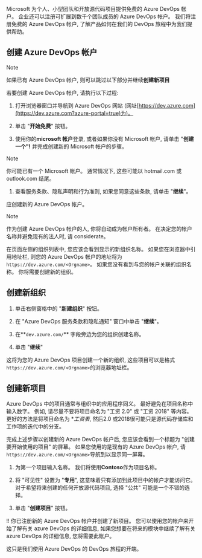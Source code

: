 Microsoft 为个人、小型团队和开放源代码项目提供免费的 Azure DevOps 帐户。 企业还可以注册可扩展到数千个团队成员的 Azure DevOps 帐户。 我们将注册免费的 Azure DevOps 帐户, 了解产品如何在我们的 DevOps 旅程中为我们提供帮助。

## <a name="create-an-azure-devops-account"></a>创建 Azure DevOps 帐户

> [!NOTE]
> 如果已有 Azure DevOps 帐户, 则可以跳过以下部分并继续**创建新项目**

若要创建 Azure DevOps 帐户, 请执行以下过程:

1. 打开浏览器窗口并导航到 Azure DevOps 网站 (网址[https://dev.azure.com](https://dev.azure.com?azure-portal=true)为)。

1. 单击 "**开始免费**" 按钮。

1. 使用你的**microsoft 帐户**登录, 或者如果你没有 Microsoft 帐户, 请单击 "**创建一个"!** 并完成创建新的 Microsoft 帐户的步骤。

> [!NOTE]
> 你可能已有一个 Microsoft 帐户。 通常情况下, 这些可能以 hotmail.com 或 outlook.com 结尾。

1. 查看服务条款、隐私声明和行为准则, 如果您同意这些条款, 请单击 "**继续**"。

应创建新的 Azure DevOps 帐户。 

> [!NOTE]
> 作为创建 Azure DevOps 帐户的人, 你将自动成为帐户所有者。 在决定您的帐户名称并避免现有的法人时, 请 considerate。

在页面左侧的组织列表中, 您应该会看到显示的新组织名称。 如果您在浏览器中引用地址栏, 则您的 Azure DevOps 帐户的地址将为`https://dev.azure.com/<Orgname>`。 如果您没有看到与您的帐户关联的组织名称。 你将需要创建新的组织。

## <a name="create-a-new-organization"></a>创建新组织

1. 单击右侧窗格中的 "**新建组织**" 按钮。

1. 在 "Azure DevOps 服务条款和隐私通知" 窗口中单击 "**继续**"。

1. 在**`dev.azure.com/`** 字段旁边为您的组织创建名称。

1. 单击 "**继续**"

这将为您的 Azure DevOps 项目创建一个新的组织, 这些项目可以是格式`https://dev.azure.com/<Orgname>`的浏览器地址栏。

## <a name="create-a-new-project"></a>创建新项目

Azure DevOps 中的项目通常与组织中的应用程序同义。 最好避免在项目名称中输入数字。 例如, 请尽量不要将项目命名为 "工资 2.0" 或 "工资 2018" 等内容。 更好的方法是将项目命名为 **工资表*, 然后2.0 或2018很可能只是源代码存储库和工作项的迭代中的分支。

完成上述步骤以创建新的 Azure DevOps 帐户后, 您应该会看到一个标题为 "创建要开始使用的项目" 的屏幕。 如果您使用的是现有的 Azure DevOps 帐户, 请`https://dev.azure.com/<Orgname>`导航到以显示同一屏幕。

1. 为第一个项目输入名称。 我们将使用**Contoso**作为项目名称。

1. 将 "可见性" 设置为 "**专用**", 这意味着只有添加到此项目中的帐户才能访问它。 对于希望将来创建的任何开放源代码项目, 选择 "公共" 可能是一个不错的选择。

1. 单击 "**创建项目**" 按钮。

!! 你已注册新的 Azure DevOps 帐户并创建了新项目。 您可以使用您的帐户来开始了解有关 azure DevOps 的详细信息, 如果您想要在将来的模块中继续了解有关 azure DevOps 的详细信息, 您将需要此帐户。

这只是我们使用 Azure DevOps 的 DevOps 旅程的开端。